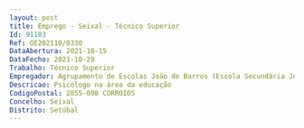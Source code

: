 ```yaml
--- 
layout: post
title: Emprego - Seixal - Técnico Superior
Id: 91103
Ref: OE202110/0330
DataAbertura: 2021-10-15
DataFecho: 2021-10-29
Trabalho: Técnico Superior
Empregador: Agrupamento de Escolas João de Barros (Escola Secundária João de Barros - Sede)
Descricao: Psicólogo na área da educação
CodigoPostal: 2855-098 CORROIOS
Concelho: Seixal
Distrito: Setúbal
--- 
```

